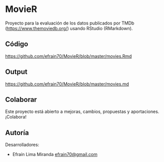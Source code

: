 # MovieR 

Proyecto para la evaluación de los datos publicados por TMDb (https://www.themoviedb.org/) usando RStudio (RMarkdown).

## Código

https://github.com/efrain70/MovieR/blob/master/movies.Rmd

## Output

https://github.com/efrain70/MovieR/blob/master/movies.md

## Colaborar  <a name="contributing"></a>

Este proyecto está abierto a mejoras, cambios, propuestas y aportaciones. ¡Colabora!

## Autoría  <a name="authors"></a> 

Desarrolladores:

* Efraín Lima Miranda <efrain70@gmail.com>
